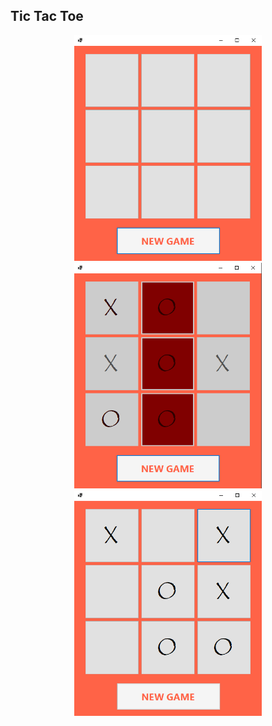 ## Tic Tac Toe

<p align="center">
  <img width="300px" src="XOXO\images\Screenshot_2.png" />
  <img width="300px" src="XOXO\images\Screenshot_3.png" />
  <img width="300px" src="XOXO\images\Screenshot_4.png" />
</p>
